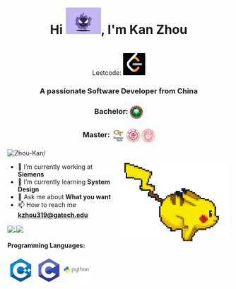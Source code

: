 <h1 align="center">Hi <img src="https://github.com/Zhou-Kan/pics/blob/main/pics/gastly.gif?raw=true" width="80px">, I'm Kan Zhou</h1>
 <p align="center"><br/>
  Leetcode:
  <a href="https://leetcode.com/u/zhoukan/">
     <img src="https://github.com/Zhou-Kan/pics/blob/main/pics/lc.png?raw=true" width="50" height="50" ">
  </a>
</p>

<h3 align="center">A passionate Software Developer from China </h3>
<h3 align="center">Bachelor: <img src=https://github.com/Zhou-Kan/pics/blob/main/pics/bit.png?raw=true alt=c width="30" height="30" style="vertical-align: middle;"</h3>

<h3 align="center">
    Master: 
    <img src="https://github.com/Zhou-Kan/pics/blob/main/pics/git.png?raw=true" width="30" height="30" style="vertical-align: middle;">
    <img src="https://github.com/Zhou-Kan/pics/blob/main/pics/sjtu.png?raw=true" width="30" height="30" style="vertical-align: middle;">
    <img src="https://github.com/Zhou-Kan/pics/blob/main/pics/neu.png?raw=true" width="30" height="30" style="vertical-align: middle;">
</h3>

<p align="left"> <img src=https://komarev.com/ghpvc/?username=Zhou-Kan alt=Zhou-Kan/></p>

<img width="50%" align="right" alt="Github Image" src="https://github.com/Zhou-Kan/pics/blob/main/pics/Running-Pikachu-GIF.webp?raw=true">

- 🔭 I’m currently working at **Siemens**
- 🌱 I’m currently learning  **System Design**
- 💬 Ask me about  **What you want**
- 📫 How to reach me **kzhou319@gatech.edu**

<a href="https://github.com/Zhou-Kan/github-readme-stats">
  <img height=200 align="center" src="https://github-readme-stats.vercel.app/api?username=Zhou-Kan" />
</a>
<a href="https://github.com/Zhou-Kan/convoychat">
  <img height=100 align="center" src="https://github-readme-stats.vercel.app/api/top-langs?username=Zhou-Kan&layout=compact&langs_count=8&card_width=320" />
</a>

<h4>Programming Languages: </h4>
<p align="left">
 <img style="margin: auto;" src="https://github.com/Zhou-Kan/pics/blob/main/pics/cpp.png?raw=true" alt=cplusplus width="60" height="60"/>
 <img style="margin: auto;" src="https://github.com/Zhou-Kan/pics/blob/main/pics/c.png?raw=true" alt=c width="60" height="60"/>
 <img style="margin: auto;" src="https://github.com/Zhou-Kan/pics/blob/main/pics/python.png?raw=true" alt=python width="60" height="60"/>
</p>




